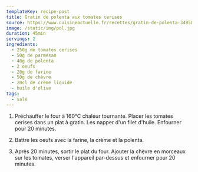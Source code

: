 ```yaml
---
templateKey: recipe-post
title: Gratin de polenta aux tomates cerises
source: https://www.cuisineactuelle.fr/recettes/gratin-de-polenta-349588
image: /static/img/pol.jpg
duration: 45min
servings: 2
ingredients:
  - 250g de tomates cerises
  - 50g de parmesan
  - 40g de polenta
  - 2 oeufs
  - 20g de farine
  - 50g de chèvre
  - 20cl de crème liquide
  - huile d'olive
tags:
  - salé
---
```

1. Préchauffer le four à 160°C chaleur tournante. Placer les tomates cerises dans un plat à gratin. Les napper d'un filet d'huile. Enfourner pour 20 minutes.

2. Battre les oeufs avec la farine, la crème et la polenta.

3. Après 20 minutes, sortir le plat du four. Ajouter la chèvre en morceaux sur les tomates, verser l'appareil par-dessus et enfourner pour 20 minutes.